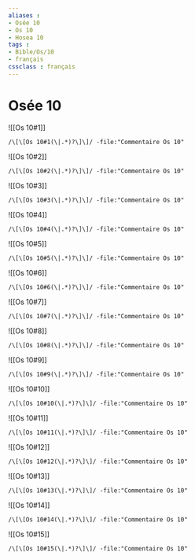 ```yaml
---
aliases : 
- Osée 10
- Os 10
- Hosea 10
tags : 
- Bible/Os/10
- français
cssclass : français
---
```


# Osée 10

![[Os 10#1]]

```query
/\[\[Os 10#1(\|.*)?\]\]/ -file:"Commentaire Os 10"
```

![[Os 10#2]]

```query
/\[\[Os 10#2(\|.*)?\]\]/ -file:"Commentaire Os 10"
```

![[Os 10#3]]

```query
/\[\[Os 10#3(\|.*)?\]\]/ -file:"Commentaire Os 10"
```

![[Os 10#4]]

```query
/\[\[Os 10#4(\|.*)?\]\]/ -file:"Commentaire Os 10"
```

![[Os 10#5]]

```query
/\[\[Os 10#5(\|.*)?\]\]/ -file:"Commentaire Os 10"
```

![[Os 10#6]]

```query
/\[\[Os 10#6(\|.*)?\]\]/ -file:"Commentaire Os 10"
```

![[Os 10#7]]

```query
/\[\[Os 10#7(\|.*)?\]\]/ -file:"Commentaire Os 10"
```

![[Os 10#8]]

```query
/\[\[Os 10#8(\|.*)?\]\]/ -file:"Commentaire Os 10"
```

![[Os 10#9]]

```query
/\[\[Os 10#9(\|.*)?\]\]/ -file:"Commentaire Os 10"
```

![[Os 10#10]]

```query
/\[\[Os 10#10(\|.*)?\]\]/ -file:"Commentaire Os 10"
```

![[Os 10#11]]

```query
/\[\[Os 10#11(\|.*)?\]\]/ -file:"Commentaire Os 10"
```

![[Os 10#12]]

```query
/\[\[Os 10#12(\|.*)?\]\]/ -file:"Commentaire Os 10"
```

![[Os 10#13]]

```query
/\[\[Os 10#13(\|.*)?\]\]/ -file:"Commentaire Os 10"
```

![[Os 10#14]]

```query
/\[\[Os 10#14(\|.*)?\]\]/ -file:"Commentaire Os 10"
```

![[Os 10#15]]

```query
/\[\[Os 10#15(\|.*)?\]\]/ -file:"Commentaire Os 10"
```

